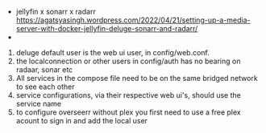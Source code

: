 
* jellyfin x sonarr x radarr https://agatsyasingh.wordpress.com/2022/04/21/setting-up-a-media-server-with-docker-jellyfin-deluge-sonarr-and-radarr/
*


1. deluge default user is the web ui user, in config/web.conf.
2. the localconnection or other users in config/auth has no bearing on radaar,
   sonar etc
3. All services in the compose file need to be on the same bridged network to
   see each other
4. service configurations, via their respective web ui's, should use the
   service name
5. to configure overseerr without plex you first need to use a free plex acount
   to sign in and add the local user
